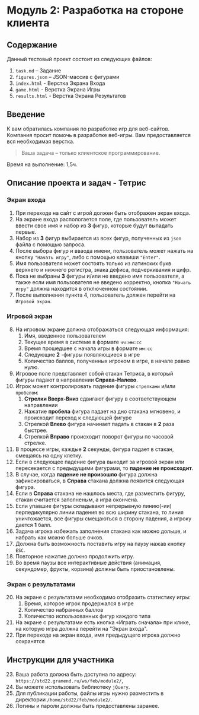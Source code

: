 # Модуль 2: Разработка на стороне клиента

## Содержание

Данный тестовый проект состоит из следующих файлов:

1. `task.md` – Задание
2. `figures.json` – JSON-массив с фигурами
3. `index.html` - Верстка Экрана Входа
4. `game.html` - Верстка Экрана Игры
5. `results.html` - Верстка Экрана Результатов

## Введение

К вам обратилась компания по разработке игр для веб-сайтов. Компания просит помочь в разработке веб-игры. Вам предоставляется вся необходимая верстка.

> Ваша задача – только клиентское программирование.

Время на выполнение: 1,5ч.

## Описание проекта и задач - Тетрис

### Экран входа

1. При переходе на сайт с игрой должен быть отображен экран входа.
2. На экране входа распологается поле, где пользователь может ввести свое имя и набор из **3** фигур, которые будут выпадать первые.
3. Набор из **3** фигур выбирается из всех фигур, полученных из `json` файла с помощью запроса.
4. После выбора фигур и вваода имени, пользователь может нажать на кнопку `"Начать игру"`, либо с помощью клавиши `"Enter"`.
5. Имя пользователя может состоять только из латинских букв верхнего и нижнего регистра, знака дефиса, подчеркивания и цифр.
6. Пока не выбраны **3** фигуры и/или не введено имя пользователя, а также если имя пользователя не введено корректно, кнопка `"Начать игру"` должна находится в отключенном состоянии.
7. После выполнения пункта 4, пользователь должен перейти на `Игровой экран`.

### Игровой экран

8. На игровом экране должна отображаться следующая информация:
    1. Имя, введенное пользователем
    2. Текущее время в системе в формате `чч:мм:сс`
    3. Время прошедшее с начала игры в формате `мм:сс`
    4. Следующие **2** -фигуры появляющиеся в игре
    5. Количество баллов, полученных игроком в игре, в начале равно нулю.
9. Игровое поле представляет собой стакан Тетриса, в который фигуры падают в направлении **Справа-Налево**.
10. Игрок может контролировать падение фигуры `стрелками` и/или `пробелом`:
    1. **Стрелки Вверх-Вниз** сдвигают фигуру в соответствующем направлении
    2. Нажатие **пробела** фигура падает на дно стакана мгновено, и происходит переход к следующей фигуре
    3. Стрелкой **Влево** фигура начинает падать в стакан в **2** раза быстрее.
    4. Стрелкой **Вправо** происходит поворот фигуры по часовой стрелке.
11. В процессе игры, каждые **2** секунды, фигура падает в стакан, смещаясь на одну клетку.
12. Если в следующее падение фигура выходит за игровой экран или пересекается с предыдущими фигурами, то **падение не происходит**.
13. В случае, когда **падение не произошло** фигура должна зафиксироваться, в **Справа** стакана должна появится следующая фигура.
14. Если в **Справа** стакана не нашлось места, где разместить фигуру, стакан считается заполненым, а игра окончена.
15. Если упавшие фигуры складывают непрерывную линию(-ии) перпедикулярно линии падения во всю ширину стакана, то линия уничтожается, все фигуры смещаються в сторону падения, а игроку дается **1** балл.
16. Задача игрока избежать заполнения стакана как можно дольше, и набрать как можно больше очков.
17. Должна быть возможность поставить игру на паузу нажав кнопку `ESC`.
18. Повторное нажатие должно продолжить игру.
19. Во время паузы все интерактивные действия (анимация, секундомер, фрукты, корзина) должны быть приостановлены.

### Экран с результатами

20. На экране с результатами необходимо отобразить статистику игры:
    1. Время, которое игрок продержался в игре
    2. Количество набранных баллов
    3. Количество использованных фигур каждого типа
21. На экране с результатами есть кнопка «Играть сначала» при клике, на которую игра должна перейти на "Экран входа".
22. При переходе на экран входа, имя предыдущего игрока должно сохранятся

## Инструкции для участника

23. Ваша работа должна быть доступна по адресу: `https://std22.gramend.ru/ws/feb/module2/`,
24. Вы можете использовать библиотеку `jQuery`.
25. Для публикации работы, файлы игры нужно разместить в
директории `/home/std22/feb/module2/`.
26. Логины и пароли должны быть предоставлены заранее.
